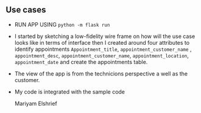 
## Use cases 

* RUN APP USING `python -m flask run`
- I started by sketching a low-fidelity wire frame on how will the use case looks like in terms of interface then I created around four attributes to identify appointments `Appointment_title`, `appointment_customer_name` , `appointment_desc`, `appointment_customer_name`, `appointment_location`, `appointment_date` 
and create the appointments table. 

- The view of the app is from the technicions perspective a well as the customer.

- My code is integrated with the sample code

    Mariyam Elshrief